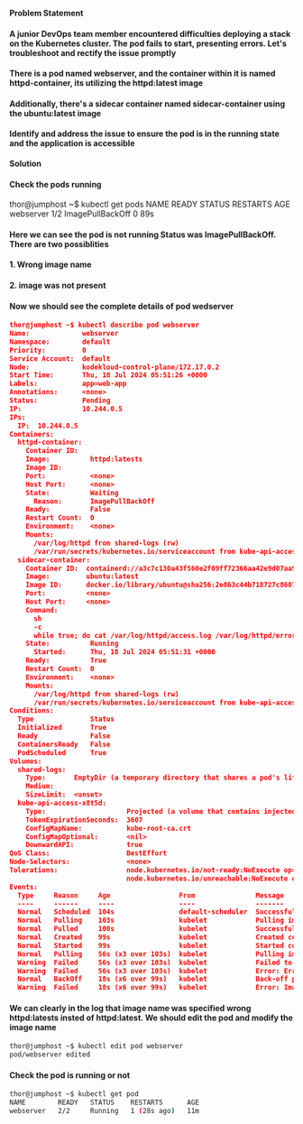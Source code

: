 **Problem Statement**

#### A junior DevOps team member encountered difficulties deploying a stack on the Kubernetes cluster. The pod fails to start, presenting errors. Let's troubleshoot and rectify the issue promptly

#### There is a pod named webserver, and the container within it is named httpd-container, its utilizing the httpd:latest image

#### Additionally, there's a sidecar container named sidecar-container using the ubuntu:latest image

#### Identify and address the issue to ensure the pod is in the running state and the application is accessible

**Solution**

#### Check the pods running

thor@jumphost ~$ kubectl get pods
NAME        READY   STATUS             RESTARTS   AGE
webserver   1/2     ImagePullBackOff   0          89s

#### Here we can see the pod is not running Status was ImagePullBackOff. There are two possiblities

#### 1. Wrong image name

#### 2. image was not present

#### Now we should see the complete details of pod wedserver

```json
thor@jumphost ~$ kubectl describe pod webserver 
Name:             webserver
Namespace:        default
Priority:         0
Service Account:  default
Node:             kodekloud-control-plane/172.17.0.2
Start Time:       Thu, 18 Jul 2024 05:51:26 +0000
Labels:           app=web-app
Annotations:      <none>
Status:           Pending
IP:               10.244.0.5
IPs:
  IP:  10.244.0.5
Containers:
  httpd-container:
    Container ID:   
    Image:          httpd:latests
    Image ID:       
    Port:           <none>
    Host Port:      <none>
    State:          Waiting
      Reason:       ImagePullBackOff
    Ready:          False
    Restart Count:  0
    Environment:    <none>
    Mounts:
      /var/log/httpd from shared-logs (rw)
      /var/run/secrets/kubernetes.io/serviceaccount from kube-api-access-x8t5d (ro)
  sidecar-container:
    Container ID:  containerd://a3c7c130a43f560e2f09ff72366aa42e9d07aa9818ae636be44dbf5105517161
    Image:         ubuntu:latest
    Image ID:      docker.io/library/ubuntu@sha256:2e863c44b718727c860746568e1d54afd13b2fa71b160f5cd9058fc436217b30
    Port:          <none>
    Host Port:     <none>
    Command:
      sh
      -c
      while true; do cat /var/log/httpd/access.log /var/log/httpd/error.log; sleep 30; done
    State:          Running
      Started:      Thu, 18 Jul 2024 05:51:31 +0000
    Ready:          True
    Restart Count:  0
    Environment:    <none>
    Mounts:
      /var/log/httpd from shared-logs (rw)
      /var/run/secrets/kubernetes.io/serviceaccount from kube-api-access-x8t5d (ro)
Conditions:
  Type              Status
  Initialized       True 
  Ready             False 
  ContainersReady   False 
  PodScheduled      True 
Volumes:
  shared-logs:
    Type:       EmptyDir (a temporary directory that shares a pod's lifetime)
    Medium:     
    SizeLimit:  <unset>
  kube-api-access-x8t5d:
    Type:                    Projected (a volume that contains injected data from multiple sources)
    TokenExpirationSeconds:  3607
    ConfigMapName:           kube-root-ca.crt
    ConfigMapOptional:       <nil>
    DownwardAPI:             true
QoS Class:                   BestEffort
Node-Selectors:              <none>
Tolerations:                 node.kubernetes.io/not-ready:NoExecute op=Exists for 300s
                             node.kubernetes.io/unreachable:NoExecute op=Exists for 300s
Events:
  Type     Reason     Age                 From               Message
  ----     ------     ----                ----               -------
  Normal   Scheduled  104s                default-scheduler  Successfully assigned default/webserver to kodekloud-control-plane
  Normal   Pulling    103s                kubelet            Pulling image "ubuntu:latest"
  Normal   Pulled     100s                kubelet            Successfully pulled image "ubuntu:latest" in 3.536798142s (3.536807827s including waiting)
  Normal   Created    99s                 kubelet            Created container sidecar-container
  Normal   Started    99s                 kubelet            Started container sidecar-container
  Normal   Pulling    56s (x3 over 103s)  kubelet            Pulling image "httpd:latests"
  Warning  Failed     56s (x3 over 103s)  kubelet            Failed to pull image "httpd:latests": rpc error: code = NotFound desc = failed to pull and unpack image "docker.io/library/httpd:latests": failed to resolve reference "docker.io/library/httpd:latests": docker.io/library/httpd:latests: not found
  Warning  Failed     56s (x3 over 103s)  kubelet            Error: ErrImagePull
  Normal   BackOff    18s (x6 over 99s)   kubelet            Back-off pulling image "httpd:latests"
  Warning  Failed     18s (x6 over 99s)   kubelet            Error: ImagePullBackOff
```

#### We can clearly in the log that image name was specified wrong **httpd:latests** insted of **httpd:latest**. We should edit the pod and modify the image name

```bash
thor@jumphost ~$ kubectl edit pod webserver
pod/webserver edited
```

#### Check the pod is running or not

```bash
thor@jumphost ~$ kubectl get pod
NAME        READY   STATUS    RESTARTS      AGE
webserver   2/2     Running   1 (28s ago)   11m
```
